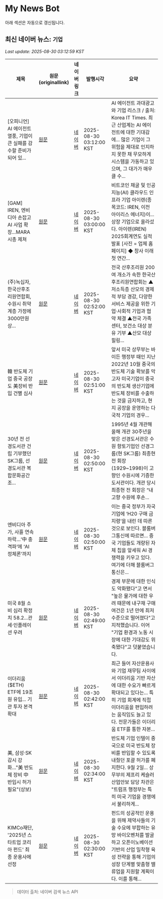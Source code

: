 # My News Bot

아래 섹션은 자동으로 갱신됩니다.

<!-- NEWS:START -->
## 최신 네이버 뉴스: `기업`
_Last update: 2025-08-30 03:12:59 KST_

| 제목 | 원문(originallink) | 네이버 링크 | 발행시각 | 요약 |
|---|---|---|---|---|
| [오피니언] AI 에이전트 열풍, 기업이 큰 실패를 감수할 준비가 되어 있... | [원문](https://www.koreaittimes.com/news/articleView.html?idxno=145188) | [네이버](https://www.koreaittimes.com/news/articleView.html?idxno=145188) | 2025-08-30 03:12:00 KST | AI 에이전트 과대광고와 기업 리스크 / 출처: Korea IT Times. 최근 산업계는 AI 에이전트에 대한 기대감에... 많은 기업이 그 위험을 제대로 인지하지 못한 채 무모하게 시스템을 가동하고 있으며, 그 대가가 매우 클 수... |
| [GAM] IREN, 엔비디아 손잡고 AI 사업 확장...MARA 시총 제쳐 | [원문](https://www.newspim.com/news/view/20250830000004) | [네이버](https://www.newspim.com/news/view/20250830000004) | 2025-08-30 03:00:00 KST | 비트코인 채굴 및 인공지능(AI) 클라우드 인프라 기업 아이렌(종목코드: IREN, 이전 아이리스 에너지)이... 상장 기업으로 올라섰다. 아이렌(IREN) 2025회계연도 실적 발표 [사진 = 업체 홈페이지] ◆ 창사 이래 첫 연간... |
| (주)녹십자, 한국산후조리원연합회, 수원시 취약계층 가정에 3000만원 상... | [원문](http://www.cfnews.kr/news.aspx/100546) | [네이버](http://www.cfnews.kr/news.aspx/100546) | 2025-08-30 02:52:00 KST | 전국 산후조리원 200여 개소가 속한 한국산후조리원연합회는 ▲저소득층 산모의 경제적 부담 경감, 다양한 서비스 제공을 위한 기업·사회적 기업과 협약 체결 ▲전국 가족센터, 보건소 대상 분유 기부 ▲산모 대상 힐링... |
| 韓 반도체 기업 중국 공장도 美장비 반입 건별 심사 | [원문](http://www.fnnews.com/news/202508300246570923) | [네이버](https://n.news.naver.com/mnews/article/014/0005398911?sid=101) | 2025-08-30 02:51:00 KST | 앞서 미국 상무부는 바이든 행정부 때인 지난 2022년 10월 중국의 반도체 기술 확보를 막고자 미국기업이 중국의 반도체 생산기업에 반도체 장비를 수출하는 것을 금지하고, 현지 공장을 운영하는 다국적 기업의 경우... |
| 30년 전 선경도서관 건립 기부했던 SK그룹, 선경도서관 복합문화공간 조... | [원문](http://www.cfnews.kr/news.aspx/100544) | [네이버](http://www.cfnews.kr/news.aspx/100544) | 2025-08-30 02:50:00 KST | 1995년 4월 개관해 올해 개관 30주년을 맞은 선경도서관은 수원 향토기업인 선경그룹(현 SK그룹) 최종현 전 회장(1929~1998)이 고향인 수원시에 기증한 도서관이다. 개관 당시 최종현 전 회장은 “내 고향 수원에 후손... |
| 엔비디아 주가, 사흘 연속 하락…‘中 충격파’에 ‘AI 정체론’까지 | [원문](https://www.dt.co.kr/article/12014728?ref=naver) | [네이버](https://n.news.naver.com/mnews/article/029/0002978945?sid=101) | 2025-08-30 02:50:00 KST | 이는 중국 정부가 자국 기업에 ‘H20 구매 금지령’을 내린 데 따른 것으로 보인다. 블룸버그통신에 따르면... 중국 기업들도 개량된 자체 칩을 앞세워 AI 경쟁력을 키우고 있다. 여기에 더해 블룸버그 통신은... |
| 미국 8월 소비 심리 확정치 58.2...관세·인플레이션 우려 | [원문](https://www.ytn.co.kr/_ln/0104_202508300249113686) | [네이버](https://n.news.naver.com/mnews/article/052/0002239943?sid=104) | 2025-08-30 02:49:00 KST | 경제 부문에 대한 인식도 악화됐다"고 면서 "높은 물가에 대한 우려 때문에 내구재 구매 여건은 1년 만에 최저 수준으로 떨어졌다"고 지적했습니다. 이어 "기업 환경과 노동 시장에 대한 기대감도 위축됐다"고 덧붙였습니다. |
| 이더리움($ETH) ETF에 19조 원 유입... 기관 투자 본격 확대 | [원문](https://www.tokenpost.kr/news/economy/281435) | [네이버](https://www.tokenpost.kr/news/economy/281435) | 2025-08-30 02:42:00 KST | 최근 들어 자산운용사와 기업 재무팀 사이에서 이더리움 기반 자산에 대한 수요가 빠르게 확대되고 있다는... 특히 기업 회계에 직접 이더리움을 편입하려는 움직임도 늘고 있다. 전문가들은 이더리움 ETF를 통한 자본... |
| 美, 삼성·SK 감시 강화…"美 반도체 장비 中 반입시 허가 필요"(상보) | [원문](https://news.einfomax.co.kr/news/articleView.html?idxno=4372207) | [네이버](https://news.einfomax.co.kr/news/articleView.html?idxno=4372207) | 2025-08-30 02:34:00 KST | 반도체 기업 인텔이 중국으로 미국 반도체 장비를 반입할 수 있도록 내줬던 포괄 허가를 폐지한다. 9월 2일... 상무부의 제프리 케슬러 산업안보 담당 차관은 "트럼프 행정부는 특히 미국 기업을 경쟁에서 불리하게... |
| KIMCo재단, '2025년 스타트업 코리아 펀드' 최종 운용사에 선정 | [원문](https://www.pointdaily.co.kr/news/articleView.html?idxno=266691) | [네이버](https://www.pointdaily.co.kr/news/articleView.html?idxno=266691) | 2025-08-30 02:30:00 KST | 펀드의 성공적인 운용을 위해 제약사들의 기술 수요에 부합하는 유망 바이오벤처를 발굴하고 오픈이노베이션 기반의 산업 밀착형 육성 전략을 통해 기업의 성장 단계별 맞춤형 밸류업을 지원할 계획이다. 이를 통해... |

> 데이터 출처: 네이버 검색 뉴스 API
<!-- NEWS:END -->
